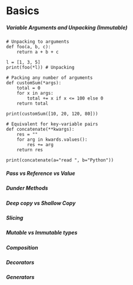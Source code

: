 # Basics

##### Variable Arguments and Unpacking (Immutable)
```
# Unpacking to arguments
def foo(a, b, c):
    return a + b + c

l = [1, 3, 5]
print(foo(*l)) # Unpacking

# Packing any number of arguments
def customSum(*args):
    total = 0
    for x in args:
        total += x if x <= 100 else 0
    return total

print(customSum([10, 20, 120, 80]))

# Equivalent for key-variable pairs
def concatenate(**kwargs):
    res = ""
    for arg in kwards.values():
        res += arg
    return res

print(concatenate(a="read ", b="Python"))
```

##### Pass vs Reference vs Value


##### Dunder Methods

##### Deep copy vs Shallow Copy

##### Slicing

##### Mutable vs Immutable types

##### Composition



##### Decorators

##### Generators



